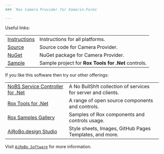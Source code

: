 ```yaml
---
### `Rox Camera Provider for Xamarin.Forms`

---
```

Useful links:

| | |
| --- | --- |
| [Instructions](https://rox.tools/camera/) | Instructions for all platforms. |
| [Source](https://github.com/ai-ro-bo/Rox.Control.Camera.Xamarin/) | Source code for Camera Provider. |
| [NuGet](https://www.nuget.org/packages/Rox.Xamarin.Camera/) | NuGet package for Camera Provider. |
| [Sample](https://rox.gallery/control/) | Sample project for **Rox Tools for .Net** controls. |

If you like this software then try our other offerings:

| | |
| --- | --- |
| [NoBS Service Controller for .Net](https://nobs.services/) | A No BullSh!t collection of services for server and clients. |
| [Rox Tools for .Net](https://rox.tools/) | A range of open source components and controls. |
| [Rox Samples Gallery](https://rox.gallery/) | Samples of Rox components and controls usage. |
| [AiRoBo.design Studio](https://airobo.design/) | Style sheets, Images, GitHub Pages Templates, and more. |

Visit [`AiRoBo Software`](https://airobo.software/) for more information.

